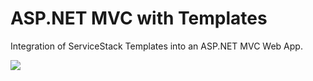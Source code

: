 # ASP.NET MVC with Templates

Integration of ServiceStack Templates into an ASP.NET MVC Web App.

[![](https://raw.githubusercontent.com/ServiceStackApps/MvcTemplates/master/src/wwwroot/assets/img/screenshot.png)](https://github.com/ServiceStackApps/MvcTemplates/tree/master/src)